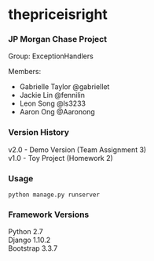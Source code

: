 # thepriceisright

### JP Morgan Chase Project  
Group: ExceptionHandlers  
  
Members: 
* Gabrielle Taylor @gabriellet  
* Jackie Lin @fennilin  
* Leon Song @ls3233  
* Aaron Ong @Aaronong    

### Version History
v2.0 - Demo Version (Team Assignment 3)  
v1.0 - Toy Project (Homework 2)  

### Usage
`python manage.py runserver`  

### Framework Versions
Python 2.7  
Django 1.10.2  
Bootstrap 3.3.7  

